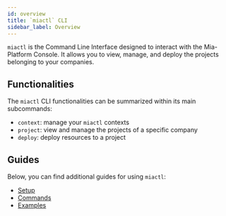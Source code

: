 ```yaml
---
id: overview
title: `miactl` CLI
sidebar_label: Overview
---
```

`miactl` is the Command Line Interface designed to interact with the Mia-Platform Console.
It allows you to view, manage, and deploy the projects belonging to your companies.

## Functionalities

The `miactl` CLI functionalities can be summarized within its main subcommands:

- `context`: manage your `miactl` contexts
- `project`: view and manage the projects of a specific company
- `deploy`: deploy resources to a project

## Guides

Below, you can find additional guides for using `miactl`:

- [Setup](./setup.md)
- [Commands](./commands.md)
- [Examples](./examples.md)

